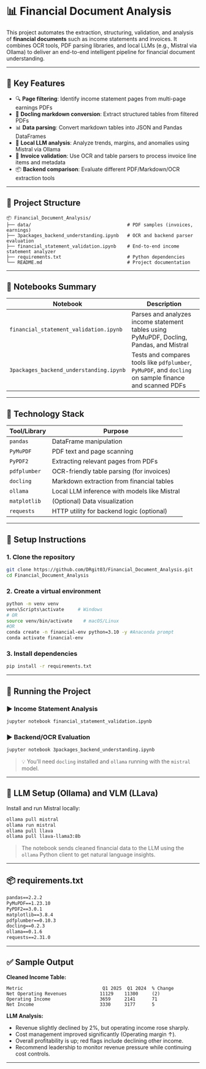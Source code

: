 # 📊 Financial Document Analysis

This project automates the extraction, structuring, validation, and analysis of **financial documents** such as income statements and invoices. It combines OCR tools, PDF parsing libraries, and local LLMs (e.g., Mistral via Ollama) to deliver an end-to-end intelligent pipeline for financial document understanding.

---

## 🚀 Key Features

- 🔍 **Page filtering**: Identify income statement pages from multi-page earnings PDFs
- 📄 **Docling markdown conversion**: Extract structured tables from filtered PDFs
- 📊 **Data parsing**: Convert markdown tables into JSON and Pandas DataFrames
- 🧠 **Local LLM analysis**: Analyze trends, margins, and anomalies using Mistral via Ollama
- 🧾 **Invoice validation**: Use OCR and table parsers to process invoice line items and metadata
- 📦 **Backend comparison**: Evaluate different PDF/Markdown/OCR extraction tools

---

## 📁 Project Structure

```
📦 Financial_Document_Analysis/
├── data/                                   # PDF samples (invoices, earnings)
├── 3packages_backend_understanding.ipynb   # OCR and backend parser evaluation
├── financial_statement_validation.ipynb    # End-to-end income statement analyzer
├── requirements.txt                        # Python dependencies
└── README.md                               # Project documentation
```

---

## 🧪 Notebooks Summary

| Notebook | Description |
|----------|-------------|
| `financial_statement_validation.ipynb` | Parses and analyzes income statement tables using PyMuPDF, Docling, Pandas, and Mistral |
| `3packages_backend_understanding.ipynb` | Tests and compares tools like `pdfplumber`, `PyMuPDF`, and `docling` on sample finance and scanned PDFs |

---

## 🧰 Technology Stack

| Tool/Library | Purpose |
|--------------|---------|
| `pandas`     | DataFrame manipulation |
| `PyMuPDF`    | PDF text and page scanning |
| `PyPDF2`     | Extracting relevant pages from PDFs |
| `pdfplumber` | OCR-friendly table parsing (for invoices) |
| `docling`    | Markdown extraction from financial tables |
| `ollama`     | Local LLM inference with models like Mistral |
| `matplotlib` | (Optional) Data visualization |
| `requests`   | HTTP utility for backend logic (optional) |

---

## 🔧 Setup Instructions

### 1. Clone the repository

```bash
git clone https://github.com/DRgit03/Financial_Document_Analysis.git
cd Financial_Document_Analysis
```

### 2. Create a virtual environment

```bash
python -m venv venv
venv\Scripts\activate     # Windows
# OR
source venv/bin/activate    # macOS/Linux
#OR
conda create -n financial-env python=3.10 -y #Anaconda prompt
conda activate financial-env
```

### 3. Install dependencies

```bash
pip install -r requirements.txt
```

---

## 🧠 Running the Project

### ▶️ Income Statement Analysis

```bash
jupyter notebook financial_statement_validation.ipynb
```

### ▶️ Backend/OCR Evaluation

```bash
jupyter notebook 3packages_backend_understanding.ipynb
```

> 💡 You’ll need `docling` installed and `ollama` running with the `mistral` model.

---

## 🔌 LLM Setup (Ollama) and VLM (LLava)

Install and run Mistral locally:

```bash
ollama pull mistral
ollama run mistral
ollama pull llava
ollama pull llava-llama3:8b
```

> The notebook sends cleaned financial data to the LLM using the `ollama` Python client to get natural language insights.

---

## 📦 requirements.txt

```txt
pandas==2.2.2
PyMuPDF==1.23.10
PyPDF2==3.0.1
matplotlib==3.8.4
pdfplumber==0.10.3
docling==0.2.3
ollama==0.1.6
requests==2.31.0
```

---

## ✅ Sample Output

**Cleaned Income Table:**
```
Metric                             Q1 2025  Q1 2024  % Change
Net Operating Revenues            11129    11300     (2)
Operating Income                  3659     2141      71
Net Income                        3330     3177      5
```

**LLM Analysis:**
- Revenue slightly declined by 2%, but operating income rose sharply.
- Cost management improved significantly (Operating margin ↑).
- Overall profitability is up; red flags include declining other income.
- Recommend leadership to monitor revenue pressure while continuing cost controls.

---



